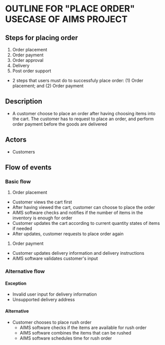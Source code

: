 # OUTLINE FOR "PLACE ORDER" USECASE OF AIMS PROJECT

## Steps for placing order
1. Order placement
2. Order payment
3. Order approval
4. Delivery
5. Post order support

- 2 steps that users must do to successfuly place order: (1) Order placement; and (2) Order payment

## Description
- A customer choose to place an order after having choosing items into the cart. The customer has to request to place an order, and perform order payment before the goods are delivered

## Actors
- Customers

## Flow of events
### Basic flow
1. Order placement
- Customer views the cart first
- After having viewed the cart, customer can choose to place the order
- AIMS software checks and notifies if the number of items in the inventory is enough for order
- Customer updates the cart according to current quantity states of items if needed
- After updates, customer requests to place order again

1. Order payment
- Customer updates delivery information and delivery instructions
- AIMS software validates customer's input

### Alternative flow
#### Exception
- Invalid user input for delivery information
- Unsupported delivery address

#### Alternative
- Customer chooses to place rush order
    - AIMS software checks if the items are available for rush order 
    - AIMS software combines the items that can be rushed
    - AIMS software schedules time for rush order
